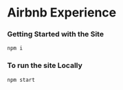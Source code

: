 # Airbnb Experience

### Getting Started with the Site

`npm i`

### To run the site Locally

`npm start`
